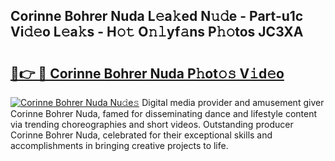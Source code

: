 ## Corinne Bohrer Nuda L𝚎a𝚔ed N𝚞𝚍e - Part-u1c Vi𝚍𝚎o L𝚎a𝚔s - H𝚘𝚝 O𝚗𝚕yf𝚊ns P𝚑𝚘tos JC3XA

# <h2><a href="http://kf0t2mh.oniu.top/?m=Corinne+Bohrer+Nuda">🔗👉 🔴 Corinne Bohrer Nuda P𝚑ot𝚘𝚜 V𝚒d𝚎o</a></h2>

[![Corinne Bohrer Nuda Nu𝚍e𝚜](https://i.imgur.com/0qMVB7G.gif)](http://kf0t2mh.oniu.top/?m=Corinne+Bohrer+Nuda)
Digital media provider and amusement giver Corinne Bohrer Nuda, famed for disseminating dance and lifestyle content via trending choreographies and short videos. Outstanding producer Corinne Bohrer Nuda, celebrated for their exceptional skills and accomplishments in bringing creative projects to life.  

